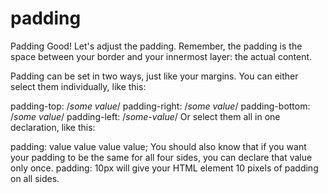 # padding
Padding
Good! Let's adjust the padding. Remember, the padding is the space between your border and your innermost layer: the actual content.

Padding can be set in two ways, just like your margins. You can either select them individually, like this:

padding-top: /*some value*/
padding-right: /*some value*/
padding-bottom: /*some value*/
padding-left: /*some-value*/
Or select them all in one declaration, like this:

padding: value value value value;
You should also know that if you want your padding to be the same for all four sides, you can declare that value only once. padding: 10px will give your HTML element 10 pixels of padding on all sides.
